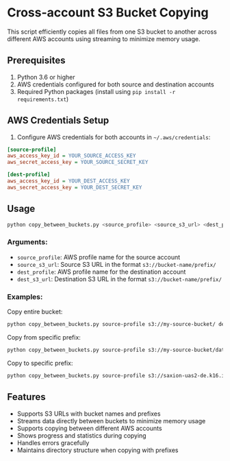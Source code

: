 # Cross-account S3 Bucket Copying

This script efficiently copies all files from one S3 bucket to another across different AWS accounts using streaming to minimize memory usage.

## Prerequisites

1. Python 3.6 or higher
2. AWS credentials configured for both source and destination accounts
3. Required Python packages (install using `pip install -r requirements.txt`)

## AWS Credentials Setup

1. Configure AWS credentials for both accounts in `~/.aws/credentials`:

```ini
[source-profile]
aws_access_key_id = YOUR_SOURCE_ACCESS_KEY
aws_secret_access_key = YOUR_SOURCE_SECRET_KEY

[dest-profile]
aws_access_key_id = YOUR_DEST_ACCESS_KEY
aws_secret_access_key = YOUR_DEST_SECRET_KEY
```

## Usage

```bash
python copy_between_buckets.py <source_profile> <source_s3_url> <dest_profile> <dest_s3_url>
```

### Arguments:
- `source_profile`: AWS profile name for the source account
- `source_s3_url`: Source S3 URL in the format `s3://bucket-name/prefix/`
- `dest_profile`: AWS profile name for the destination account
- `dest_s3_url`: Destination S3 URL in the format `s3://bucket-name/prefix/`

### Examples:

Copy entire bucket:
```bash
python copy_between_buckets.py source-profile s3://my-source-bucket/ dest-profile s3://my-dest-bucket/
```

Copy from specific prefix:
```bash
python copy_between_buckets.py source-profile s3://my-source-bucket/data/2023/ dest-profile s3://my-dest-bucket/archive/
```

Copy to specific prefix:
```bash
python copy_between_buckets.py source-profile s3://saxion-uas2-de.k16.io/archive-zips/ dest-profile s3://my-dest-bucket/archive-zips/
```

## Features

- Supports S3 URLs with bucket names and prefixes
- Streams data directly between buckets to minimize memory usage
- Supports copying between different AWS accounts
- Shows progress and statistics during copying
- Handles errors gracefully
- Maintains directory structure when copying with prefixes
